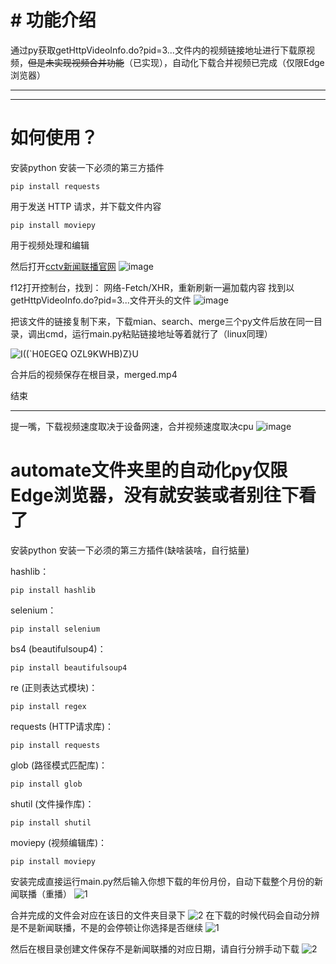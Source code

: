 
# # 功能介绍
通过py获取getHttpVideoInfo.do?pid=3...文件内的视频链接地址进行下载原视频，~~但是未实现视频合并功能~~（已实现），自动化下载合并视频已完成（仅限Edge浏览器）

------------

------------


#  如何使用？
安装python
安装一下必须的第三方插件


```shell
pip install requests

```
用于发送 HTTP 请求，并下载文件内容


```shell
pip install moviepy

```
用于视频处理和编辑


然后打开[cctv新闻联播官网](https://tv.cctv.com/lm/xwlb/?spm=C94212.P4YnMod9m2uD.EfOoEZcMXuiv.1 "cctv新闻联播官网")
![image](https://github.com/mcmtYu/cctv_news_download/assets/68932312/6428796a-3dc7-46b9-a222-01eb89bda9f3)


f12打开控制台，找到：
网络-Fetch/XHR，重新刷新一遍加载内容
找到以getHttpVideoInfo.do?pid=3...文件开头的文件
![image](https://github.com/mcmtYu/cctv_news_download/assets/68932312/06721f53-2005-4637-bea5-86fe3df17c72)


把该文件的链接复制下来，下载mian、search、merge三个py文件后放在同一目录，调出cmd，运行main.py粘贴链接地址等着就行了（linux同理）

![I((`H0EGEQ OZL9KWHB)Z}U](https://github.com/AsisYu/cctv_news_download/assets/68932312/51e376a2-16ef-498e-9ec9-30cb3e604498)


合并后的视频保存在根目录，merged.mp4

结束

------------

提一嘴，下载视频速度取决于设备网速，合并视频速度取决cpu
![image](https://github.com/mcmtYu/cctv_news_download/assets/68932312/f7f10ccd-50ee-4854-ba0f-e246e2a3a9d5)


#  automate文件夹里的自动化py仅限Edge浏览器，没有就安装或者别往下看了

安装python
安装一下必须的第三方插件(缺啥装啥，自行掂量)

hashlib：
```shell
pip install hashlib

```

selenium：
```shell
pip install selenium

```

bs4 (beautifulsoup4)：
```shell
pip install beautifulsoup4

```

re (正则表达式模块)：
```shell
pip install regex

```

requests (HTTP请求库)：
```shell
pip install requests

```

glob (路径模式匹配库)：
```shell
pip install glob

```

shutil (文件操作库)：
```shell
pip install shutil

```

moviepy (视频编辑库)：
```shell
pip install moviepy

```
安装完成直接运行main.py然后输入你想下载的年份月份，自动下载整个月份的新闻联播（重播）
![1](https://github.com/AsisYu/cctv_news_download/assets/68932312/0a5964db-47ec-4377-b699-934bbccc59e2)

合并完成的文件会对应在该日的文件夹目录下
![2](https://github.com/AsisYu/cctv_news_download/assets/68932312/88a1273e-1e7d-4d92-8d30-e0a34ab72a48)
在下载的时候代码会自动分辨是不是新闻联播，不是的会停顿让你选择是否继续
![1](https://github.com/AsisYu/cctv_news_download/assets/68932312/624a542f-2029-4848-9254-f13390b011d1)

然后在根目录创建文件保存不是新闻联播的对应日期，请自行分辨手动下载
![2](https://github.com/AsisYu/cctv_news_download/assets/68932312/b3b80c7f-a3d1-4ee4-af08-d8067f8b315b)

